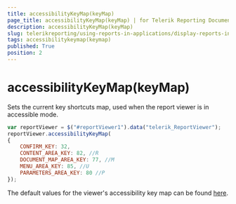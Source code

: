```yaml
---
title: accessibilityKeyMap(keyMap)
page_title: accessibilityKeyMap(keyMap) | for Telerik Reporting Documentation
description: accessibilityKeyMap(keyMap)
slug: telerikreporting/using-reports-in-applications/display-reports-in-applications/web-application/html5-report-viewer/api-reference/reportviewer/methods/accessibilitykeymap(keymap)
tags: accessibilitykeymap(keymap)
published: True
position: 2
---
```


# accessibilityKeyMap(keyMap)



Sets the current key shortcuts map, used when the report viewer is in accessible mode.         

    
````js
var reportViewer = $("#reportViewer1").data("telerik_ReportViewer");
reportViewer.accessibilityKeyMap(
{
    CONFIRM_KEY: 32,
    CONTENT_AREA_KEY: 82, //R
    DOCUMENT_MAP_AREA_KEY: 77, //M
    MENU_AREA_KEY: 85, //U
    PARAMETERS_AREA_KEY: 80 //P
});
````

The default values for the viewer's accessibility key map can be found           [here](55754fd3-073a-411b-bc58-42bfecefbc5b#accessibility-key-map).

